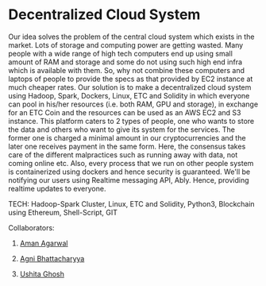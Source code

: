 # Decentralized Cloud System

Our idea solves the problem of the central cloud system which exists in the market. Lots of storage and computing power are getting wasted. Many people with a wide range of high tech computers end up using small amount of RAM and storage and some do not using such high end infra which is available with them. So, why not combine these computers and laptops of people to provide the specs as that provided by EC2 instance at much cheaper rates. Our solution is to make a decentralized cloud system using Hadoop, Spark, Dockers, Linux, ETC and Solidity in which everyone can pool in his/her resources (i.e. both RAM, GPU and storage), in exchange for an ETC Coin and the resources can be used as an AWS EC2 and S3 instance. This platform caters to 2 types of people, one who wants to store the data and others who want to give its system for the services. The former one is charged a minimal amount in our cryptocurrencies and the later one receives payment in the same form. Here, the consensus takes care of the different malpractices such as running away with data, not coming online etc. Also, every process that we run on other people system is containerized using dockers and hence security is guaranteed.
 We'll be notifying our users using Realtime messaging API, Ably. Hence, providing realtime updates to everyone.


TECH: Hadoop-Spark Cluster, Linux, ETC and Solidity, Python3, Blockchain using Ethereum, Shell-Script, GIT


Collaborators: 

1. [Aman Agarwal](https://github.com/amana632)

2. [Agni Bhattacharyya](https://github.com/pyagni)

3. [Ushita Ghosh](https://github.com/UshitaG)
